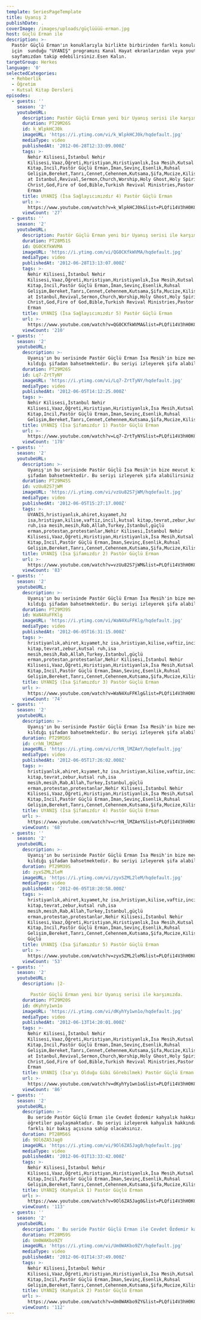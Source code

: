 ```yaml
---
template: SeriesPageTemplate
title: Uyanış 2
publishDate: .
coverImage: /images/uploads/güçlüüüü-erman.jpg
host: Güçlü Erman ile
description: >-
  Pastör Güçlü Erman'ın konuklarıyla birlikte birbirinden farklı konuları sizler
  için  sunduğu "UYANIŞ" programını Kanal Hayat ekranlarından veya youtube
  sayfamızdan takip edebilirsiniz.Esen Kalın.
targetGroup: Herkes
language: '0'
selectedCategories:
  - Rehberlik
  - Öğretim
  - Kutsal Kitap Dersleri
episodes:
  - guests: ''
    season: '2'
    youtubeURL:
      description: Pastör Güçlü Erman yeni bir Uyanış serisi ile karşımızda.
      duration: PT29M26S
      id: k_WlpkHCJ0k
      imageURL: 'https://i.ytimg.com/vi/k_WlpkHCJ0k/hqdefault.jpg'
      mediaType: video
      publishedAt: '2012-06-28T12:33:09.000Z'
      tags: >-
        Nehir Kilisesi,İstanbul Nehir
        Kilisesi,Vaaz,Öğreti,Hıristiyan,Hıristiyanlık,İsa Mesih,Kutsal
        Kitap,Incil,Pastör Güçlü Erman,İman,Sevinç,Esenlik,Ruhsal
        Gelişim,Bereket,Tanrı,Cennet,Cehennem,Kutsama,Şifa,Mucize,Kilise River
        at Istanbul,Revival,Sermon,Church,Worship,Holy Ghost,Holy Spirit,Jesus
        Christ,God,Fire of God,Bible,Turkish Revival Ministries,Pastor Corey
        Erman
      title: UYANIŞ (İsa Sağlayıcımızdır 4) Pastör Güçlü Erman
      url: >-
        https://www.youtube.com/watch?v=k_WlpkHCJ0k&list=PLQfi14V3hH0KG2C9DeDJkUqdZbK2OBcbZ&index=36&t=0s
      viewCount: '27'
  - guests: ''
    season: '2'
    youtubeURL:
      description: Pastör Güçlü Erman yeni bir Uyanış serisi ile karşımızda.
      duration: PT28M51S
      id: QG0CKfkWVMA
      imageURL: 'https://i.ytimg.com/vi/QG0CKfkWVMA/hqdefault.jpg'
      mediaType: video
      publishedAt: '2012-06-28T13:13:07.000Z'
      tags: >-
        Nehir Kilisesi,İstanbul Nehir
        Kilisesi,Vaaz,Öğreti,Hıristiyan,Hıristiyanlık,İsa Mesih,Kutsal
        Kitap,Incil,Pastör Güçlü Erman,İman,Sevinç,Esenlik,Ruhsal
        Gelişim,Bereket,Tanrı,Cennet,Cehennem,Kutsama,Şifa,Mucize,Kilise River
        at Istanbul,Revival,Sermon,Church,Worship,Holy Ghost,Holy Spirit,Jesus
        Christ,God,Fire of God,Bible,Turkish Revival Ministries,Pastor Corey
        Erman
      title: UYANIŞ (İsa Sağlayıcımızdır 5) Pastör Güçlü Erman
      url: >-
        https://www.youtube.com/watch?v=QG0CKfkWVMA&list=PLQfi14V3hH0KG2C9DeDJkUqdZbK2OBcbZ&index=37&t=0s
      viewCount: '210'
  - guests: ''
    season: '2'
    youtubeURL:
      description: >-
        Uyanış'ın bu serisinde Pastör Güçlü Erman İsa Mesih'in bize mevcut
        kıldığı şifadan bahsetmektedir. Bu seriyi izleyerek şifa alabilirsiniz!
      duration: PT29M26S
      id: Lq7-ZrtTyNY
      imageURL: 'https://i.ytimg.com/vi/Lq7-ZrtTyNY/hqdefault.jpg'
      mediaType: video
      publishedAt: '2012-06-05T14:12:25.000Z'
      tags: >-
        Nehir Kilisesi,İstanbul Nehir
        Kilisesi,Vaaz,Öğreti,Hıristiyan,Hıristiyanlık,İsa Mesih,Kutsal
        Kitap,Incil,Pastör Güçlü Erman,İman,Sevinç,Esenlik,Ruhsal
        Gelişim,Bereket,Tanrı,Cennet,Cehennem,Kutsama,Şifa,Mucize,Kilise
      title: UYANIŞ (İsa Şifamızdır 1) Pastör Güçlü Erman
      url: >-
        https://www.youtube.com/watch?v=Lq7-ZrtTyNY&list=PLQfi14V3hH0KG2C9DeDJkUqdZbK2OBcbZ&index=38&t=0s
      viewCount: '178'
  - guests: ''
    season: '2'
    youtubeURL:
      description: >-
        Uyanış'ın bu serisinde Pastör Güçlü İsa Mesih'in bize mevcut kıldığı
        şifadan bahsetmektedir. Bu seriyi izleyerek şifa alabilirsiniz!
      duration: PT29M45S
      id: vzUu82S7jWM
      imageURL: 'https://i.ytimg.com/vi/vzUu82S7jWM/hqdefault.jpg'
      mediaType: video
      publishedAt: '2012-06-05T15:27:17.000Z'
      tags: >-
        UYANIS,hristiyanlık,ahiret,kıyamet,hz
        isa,hristiyan,kilise,vaftiz,incil,kutsal kitap,tevrat,zebur,kutsal
        ruh,isa mesih,mesih,Rab,Allah,Turkey,Istanbul,güçlü
        erman,protestan,protestanlar,Nehir Kilisesi,İstanbul Nehir
        Kilisesi,Vaaz,Öğreti,Hıristiyan,Hıristiyanlık,İsa Mesih,Kutsal
        Kitap,Incil,Pastör Güçlü Erman,İman,Sevinç,Esenlik,Ruhsal
        Gelişim,Bereket,Tanrı,Cennet,Cehennem,Kutsama,Şifa,Mucize,Kilise
      title: UYANIŞ (İsa Şifamızdır 2) Pastör Güçlü Erman
      url: >-
        https://www.youtube.com/watch?v=vzUu82S7jWM&list=PLQfi14V3hH0KG2C9DeDJkUqdZbK2OBcbZ&index=39&t=0s
      viewCount: '83'
  - guests: ''
    season: '2'
    youtubeURL:
      description: >-
        Uyanış'ın bu serisinde Pastör Güçlü Erman İsa Mesih'in bize mevcut
        kıldığı şifadan bahsetmektedir. Bu seriyi izleyerek şifa alabilirsiniz!
      duration: PT29M39S
      id: WaN4XuFFKlg
      imageURL: 'https://i.ytimg.com/vi/WaN4XuFFKlg/hqdefault.jpg'
      mediaType: video
      publishedAt: '2012-06-05T16:31:15.000Z'
      tags: >-
        hristiyanlık,ahiret,kıyamet,hz isa,hristiyan,kilise,vaftiz,incil,kutsal
        kitap,tevrat,zebur,kutsal ruh,isa
        mesih,mesih,Rab,Allah,Turkey,Istanbul,güçlü
        erman,protestan,protestanlar,Nehir Kilisesi,İstanbul Nehir
        Kilisesi,Vaaz,Öğreti,Hıristiyan,Hıristiyanlık,İsa Mesih,Kutsal
        Kitap,Incil,Pastör Güçlü Erman,İman,Sevinç,Esenlik,Ruhsal
        Gelişim,Bereket,Tanrı,Cennet,Cehennem,Kutsama,Şifa,Mucize,Kilise
      title: UYANIŞ (İsa Şifamızdır 3) Pastör Güçlü Erman
      url: >-
        https://www.youtube.com/watch?v=WaN4XuFFKlg&list=PLQfi14V3hH0KG2C9DeDJkUqdZbK2OBcbZ&index=40&t=0s
      viewCount: '74'
  - guests: ''
    season: '2'
    youtubeURL:
      description: >-
        Uyanış'ın bu serisinde Pastör Güçlü Erman İsa Mesih'in bize mevcut
        kıldığı şifadan bahsetmektedir. Bu seriyi izleyerek şifa alabilirsiniz!
      duration: PT29M16S
      id: crhN_lMZAeY
      imageURL: 'https://i.ytimg.com/vi/crhN_lMZAeY/hqdefault.jpg'
      mediaType: video
      publishedAt: '2012-06-05T17:26:02.000Z'
      tags: >-
        hristiyanlık,ahiret,kıyamet,hz isa,hristiyan,kilise,vaftiz,incil,kutsal
        kitap,tevrat,zebur,kutsal ruh,isa
        mesih,mesih,Rab,Allah,Turkey,Istanbul,güçlü
        erman,protestan,protestanlar,Nehir Kilisesi,İstanbul Nehir
        Kilisesi,Vaaz,Öğreti,Hıristiyan,Hıristiyanlık,İsa Mesih,Kutsal
        Kitap,Incil,Pastör Güçlü Erman,İman,Sevinç,Esenlik,Ruhsal
        Gelişim,Bereket,Tanrı,Cennet,Cehennem,Kutsama,Şifa,Mucize,Kilise
      title: UYANIŞ (İsa Şifamızdır 4) Pastör Güçlü Erman
      url: >-
        https://www.youtube.com/watch?v=crhN_lMZAeY&list=PLQfi14V3hH0KG2C9DeDJkUqdZbK2OBcbZ&index=41&t=0s
      viewCount: '68'
  - guests: ''
    season: '2'
    youtubeURL:
      description: >-
        Uyanış'ın bu serisinde Pastör Güçlü Erman İsa Mesih'in bize mevcut
        kıldığı şifadan bahsetmektedir. Bu seriyi izleyerek şifa alabilirsiniz!
      duration: PT29M39S
      id: zyxSZML2leM
      imageURL: 'https://i.ytimg.com/vi/zyxSZML2leM/hqdefault.jpg'
      mediaType: video
      publishedAt: '2012-06-05T18:20:58.000Z'
      tags: >-
        hristiyanlık,ahiret,kıyamet,hz isa,hristiyan,kilise,vaftiz,incil,kutsal
        kitap,tevrat,zebur,kutsal ruh,isa
        mesih,mesih,Rab,Allah,Turkey,Istanbul,güçlü
        erman,protestan,protestanlar,Nehir Kilisesi,İstanbul Nehir
        Kilisesi,Vaaz,Öğreti,Hıristiyan,Hıristiyanlık,İsa Mesih,Kutsal
        Kitap,Incil,Pastör Güçlü Erman,İman,Sevinç,Esenlik,Ruhsal
        Gelişim,Bereket,Tanrı,Cennet,Cehennem,Kutsama,Şifa,Mucize,Kilise,Erman
        Güçlü
      title: UYANIŞ (İsa Şifamızdır 5) Pastör Güçlü Erman
      url: >-
        https://www.youtube.com/watch?v=zyxSZML2leM&list=PLQfi14V3hH0KG2C9DeDJkUqdZbK2OBcbZ&index=42&t=0s
      viewCount: '53'
  - guests: ''
    season: '2'
    youtubeURL:
      description: |2-

         Pastör Güçlü Erman yeni bir Uyanış serisi ile karşımızda.
      duration: PT29M20S
      id: dKyhYy1wn1o
      imageURL: 'https://i.ytimg.com/vi/dKyhYy1wn1o/hqdefault.jpg'
      mediaType: video
      publishedAt: '2012-06-13T14:20:01.000Z'
      tags: >-
        Nehir Kilisesi,İstanbul Nehir
        Kilisesi,Vaaz,Öğreti,Hıristiyan,Hıristiyanlık,İsa Mesih,Kutsal
        Kitap,Incil,Pastör Güçlü Erman,İman,Sevinç,Esenlik,Ruhsal
        Gelişim,Bereket,Tanrı,Cennet,Cehennem,Kutsama,Şifa,Mucize,Kilise River
        at Istanbul,Revival,Sermon,Church,Worship,Holy Ghost,Holy Spirit,Jesus
        Christ,God,Fire of God,Bible,Turkish Revival Ministries,Pastor Corey
        Erman
      title: UYANIŞ (İsa'yı Olduğu Gibi Görebilmek) Pastör Güçlü Erman
      url: >-
        https://www.youtube.com/watch?v=dKyhYy1wn1o&list=PLQfi14V3hH0KG2C9DeDJkUqdZbK2OBcbZ&index=43&t=0s
      viewCount: '86'
  - guests: ''
    season: '2'
    youtubeURL:
      description: >-
        Bu seride Pastör Güçlü Erman ile Cevdet Özdemir kahyalık hakkında derin
        öğretiler paylaşmaktadır. Bu seriyi izleyerek kahyalık hakkında tamamen
        farklı bir bakış açısına sahip olacaksınız.
      duration: PT28M56S
      id: 9Ol6ZA5Jag0
      imageURL: 'https://i.ytimg.com/vi/9Ol6ZA5Jag0/hqdefault.jpg'
      mediaType: video
      publishedAt: '2012-06-01T13:33:42.000Z'
      tags: >-
        Nehir Kilisesi,İstanbul Nehir
        Kilisesi,Vaaz,Öğreti,Hıristiyan,Hıristiyanlık,İsa Mesih,Kutsal
        Kitap,Incil,Pastör Güçlü Erman,İman,Sevinç,Esenlik,Ruhsal
        Gelişim,Bereket,Tanrı,Cennet,Cehennem,Kutsama,Şifa,Mucize,Kilise
      title: UYANIŞ (Kahyalık 1) Pastör Güçlü Erman
      url: >-
        https://www.youtube.com/watch?v=9Ol6ZA5Jag0&list=PLQfi14V3hH0KG2C9DeDJkUqdZbK2OBcbZ&index=44&t=0s
      viewCount: '113'
  - guests: ''
    season: '2'
    youtubeURL:
      description: ' Bu seride Pastör Güçlü Erman ile Cevdet Özdemir kahyalık hakkında derin öğretiler paylaşmaktadır. Bu seriyi izleyerek kahyalık hakkında tamamen farklı bir bakış açısına sahip olacaksınız.'
      duration: PT28M59S
      id: Um0WAKbo9ZY
      imageURL: 'https://i.ytimg.com/vi/Um0WAKbo9ZY/hqdefault.jpg'
      mediaType: video
      publishedAt: '2012-06-01T14:37:49.000Z'
      tags: >-
        Nehir Kilisesi,İstanbul Nehir
        Kilisesi,Vaaz,Öğreti,Hıristiyan,Hıristiyanlık,İsa Mesih,Kutsal
        Kitap,Incil,Pastör Güçlü Erman,İman,Sevinç,Esenlik,Ruhsal
        Gelişim,Bereket,Tanrı,Cennet,Cehennem,Kutsama,Şifa,Mucize,Kilise
      title: UYANIŞ (Kahyalık 2) Pastör Güçlü Erman
      url: >-
        https://www.youtube.com/watch?v=Um0WAKbo9ZY&list=PLQfi14V3hH0KG2C9DeDJkUqdZbK2OBcbZ&index=45&t=0s
      viewCount: '112'
---
```


